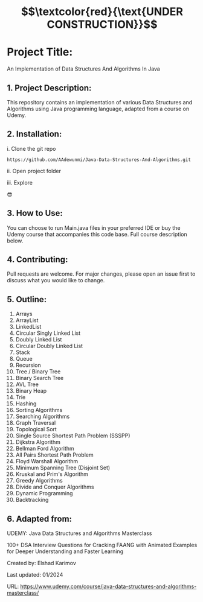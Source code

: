 # $$\textcolor{red}{\text{UNDER CONSTRUCTION}}$$


# Project Title:

An Implementation of Data Structures And Algorithms In Java


## 1. Project Description:

This repository contains an implementation of various Data Structures and Algorithms using Java programming language, 
adapted from a course on Udemy.


## 2. Installation:

i. Clone the git repo

```
https://github.com/AAdewunmi/Java-Data-Structures-And-Algorithms.git
```

ii. Open project folder

iii. Explore

😎


## 3. How to Use:

You can choose to run Main.java files in your preferred IDE or buy the Udemy course that accompanies this code base.
Full course description below.

## 4. Contributing:

Pull requests are welcome. For major changes, please open an issue first to discuss what you would like to change.


## 5. Outline:

1. Arrays
2. ArrayList
3. LinkedList
4. Circular Singly Linked List
5. Doubly Linked List
6. Circular Doubly Linked List
7. Stack
8. Queue
9. Recursion
10. Tree / Binary Tree
11. Binary Search Tree
12. AVL Tree
13. Binary Heap
14. Trie
15. Hashing
16. Sorting Algorithms
17. Searching Algorithms
18. Graph Traversal
19. Topological Sort
20. Single Source Shortest Path Problem (SSSPP)
21. Dijkstra Algorithm
22. Bellman Ford Algorithm
23. All Pairs Shortest Path Problem
24. Floyd Warshall Algorithm
25. Minimum Spanning Tree (Disjoint Set)
26. Kruskal and Prim's Algorithm
27. Greedy Algorithms
28. Divide and Conquer Algorithms
30. Dynamic Programming
31. Backtracking


## 6. Adapted from: 

UDEMY: Java Data Structures and Algorithms Masterclass

100+ DSA Interview Questions for Cracking FAANG with Animated Examples for Deeper Understanding and Faster Learning

Created by: Elshad Karimov

Last updated: 01/2024

URL: https://www.udemy.com/course/java-data-structures-and-algorithms-masterclass/
